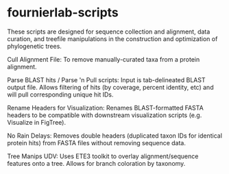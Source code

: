 # fournierlab-scripts

These scripts are designed for sequence collection and alignment, data curation, and treefile manipulations in the construction and optimization of phylogenetic trees. 

Cull Alignment File: To remove manually-curated taxa from a protein alignment.

Parse BLAST hits / Parse 'n Pull scripts: Input is tab-delineated BLAST output file. Allows filtering of hits (by coverage, percent identity, etc) and will pull corresponding unique hit IDs.

Rename Headers for Visualization: Renames BLAST-formatted FASTA headers to be compatible with downstream visualization scripts (e.g. Visualize in FigTree).

No Rain Delays: Removes double headers (duplicated taxon IDs for identical protein hits) from FASTA files without removing sequence data.

Tree Manips UDV: Uses ETE3 toolkit to overlay alignment/sequence features onto a tree. Allows for branch coloration by taxonomy. 


